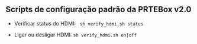 ## Scripts de configuração padrão da PRTEBox v2.0

* Verificar status do HDMI:
` sh verify_hdmi.sh status`

* Ligar ou desligar HDMI:
`sh verify_hdmi.sh on|off`
